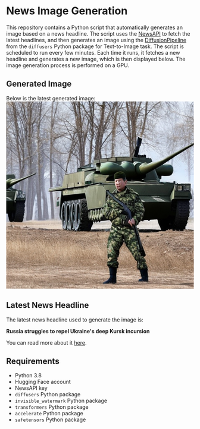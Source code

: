 # News Image Generation
This repository contains a Python script that automatically generates an image based on a news headline. The script uses the [NewsAPI](https://newsapi.org/) to fetch the latest headlines, and then generates an image using the [DiffusionPipeline](https://github.com/huggingface/diffusers) from the `diffusers` Python package for Text-to-Image task.
The script is scheduled to run every few minutes. Each time it runs, it fetches a new headline and generates a new image, which is then displayed below. The image generation process is performed on a GPU.

## Generated Image
Below is the latest generated image:
![Generated Image](image.png)

## Latest News Headline
The latest news headline used to generate the image is:

**Russia struggles to repel Ukraine's deep Kursk incursion**

You can read more about it [here](https://news.google.com/rss/articles/CBMiWkFVX3lxTE9jMGJ2c0VOME9FeUs5cGM1UjVmcUdabVN6SXExQW80WTc1TVpRdEFWcldjT3VqbzYxVERJN3ZrZHRHT3VJa1ZteVRNcDBhWUQyLUhBQkYtNGR3Zw?oc=5).

## Requirements
- Python 3.8
- Hugging Face account
- NewsAPI key
- `diffusers` Python package
- `invisible_watermark` Python package
- `transformers` Python package
- `accelerate` Python package
- `safetensors` Python package
